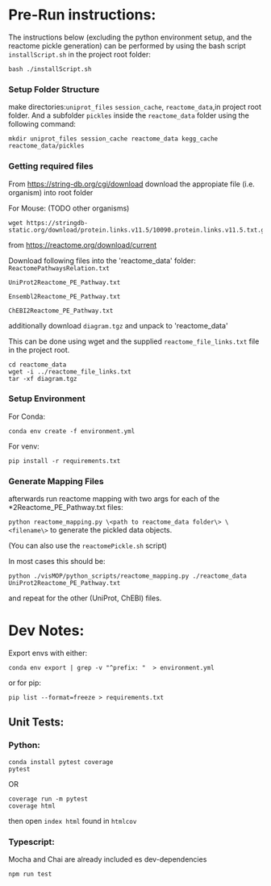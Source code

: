 # Pre-Run instructions:

The instructions below (excluding the python environment setup, and the reactome pickle generation) can be performed by using the bash script `installScript.sh` in the project root folder:

```
bash ./installScript.sh
```

### Setup Folder Structure

make directories:`uniprot_files` `session_cache`, `reactome_data`,in project root folder. And a subfolder `pickles` inside the `reactome_data` folder using the following command:

```
mkdir uniprot_files session_cache reactome_data kegg_cache reactome_data/pickles
```

### Getting required files

From https://string-db.org/cgi/download download the appropiate file (i.e. organism) into root folder

For Mouse: (TODO other organisms)

```
wget https://stringdb-static.org/download/protein.links.v11.5/10090.protein.links.v11.5.txt.gz
```

from https://reactome.org/download/current

Download following files into the 'reactome_data' folder:
`ReactomePathwaysRelation.txt`

`UniProt2Reactome_PE_Pathway.txt`

`Ensembl2Reactome_PE_Pathway.txt`

`ChEBI2Reactome_PE_Pathway.txt`

additionally download `diagram.tgz` and unpack to 'reactome_data'

This can be done using wget and the supplied `reactome_file_links.txt` file in the project root.

```
cd reactome_data
wget -i ../reactome_file_links.txt
tar -xf diagram.tgz
```

### Setup Environment

For Conda:

```
conda env create -f environment.yml
```

For venv:

```
pip install -r requirements.txt
```

### Generate Mapping Files

afterwards run reactome mapping with two args for each of the \*2Reactome_PE_Pathway.txt files:

`python reactome_mapping.py \<path to reactome_data folder\> \<filename\>` to generate the pickled data objects.

(You can also use the `reactomePickle.sh` script)

In most cases this should be:

```
python ./visMOP/python_scripts/reactome_mapping.py ./reactome_data UniProt2Reactome_PE_Pathway.txt
```

and repeat for the other (UniProt, ChEBI) files.

# Dev Notes:

Export envs with either:

```
conda env export | grep -v "^prefix: "  > environment.yml
```

or for pip:

```
pip list --format=freeze > requirements.txt
```

## Unit Tests:

### Python:

```
conda install pytest coverage
pytest
```

OR

```
coverage run -m pytest
coverage html
```

then open `index html` found in `htmlcov`

### Typescript:

Mocha and Chai are already included es dev-dependencies

```
npm run test
```
